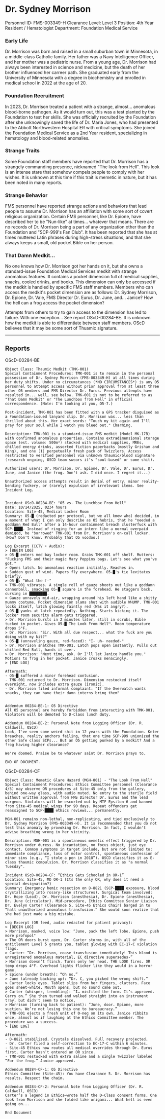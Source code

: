 # Dr. Sydney Morrison

Personnel ID: FMS-003349-H
Clearance Level: Level 3
Position: 4th Year Resident / Hematologist
Department: Foundation Medical Service

### Early Life
Dr. Morrison was born and raised in a small suburban town in Minnesota, in a middle-class Catholic family. Her father was a Navy Intelligence Officer, and her mother was a pediatric nurse. From a young age, Dr. Morrison had always been interested in science and medicine, but the death of her brother influenced her carreer path. She graduated early from the University of Minnesota with a degree in biochemistry and enrolled in medical school in 2022 at the age of 20.

### Foundation Recruitment
In 2023, Dr. Morrison treated a patient with a strange, almost... anomalous blood-borne pathogen. As it would turn out, this was a test planted by the Foundation to test her skills.  She was officially recruited by the Foundation after she unknowingly saved the life of Dr. Maria Jones, who had presented to the Abbott Northwestern Hospital ER with critical symptoms. She joined the Foundation Medical Service as a 2nd Year resident, specializing in hematology and blood-related anomalies. 

### Strange Traits
Some Foundation staff members have reported that Dr. Morrison has a strangely commanding presence, nicknamed "The look from Hell". This look is an intense stare that somehow compels people to comply with her wishes. It is unknown at this time if this trait is memetic in nature, but it has been noted in many reports. 

### Strange Behavior
FMS personnel have reported strange actions and behaviors that lead people to assume Dr. Morrison has an affiliation with some sort of covert religious organization. Certain FMS personnel, like Dr. Epione, have described her to be "Nun-like" at times... whatever that means. There are no records of Dr. Morrison being a part of any organization other than the Foundation and "SCP-999's Fan Club". It has been reported that she has at times muttered Latin phrases during high-stress situations, and that she always keeps a small, old pocket Bible on her person. 

### That Damn Medkit...
No one knows how Dr. Morrison got her hands on it, but she owns a standard-issue Foundation Medical Services medkit with strange anomalous features. It contains a pocket dimension full of medical supplies, snacks, cooled drinks, and books. This dimension can only be accessed if the medkit is handled by specific FMS staff members. Members who can access the medkit's pocket dimension are as follows: Dr. Sydney Morrison, Dr. Epione, Dr. Vale, FMS Director Dr. Eurus, Dr. June, and... Janice? How the hell can a frog access the pocket dimension?

Attempts from others to try to gain access to the dimension has led to failure. With one exception... See report OScD-00284-BE. It is unknown how the medkit is able to differentiate between staff members. OScD believes that it may be some sort of Thuamic signature. 

---

## Reports

OScD-00284-BE
```
Object Class: Thaumic Medkit (TMK-001)
Special Containment Procedures: TMK-001 is to remain in the personal possession of Dr. Sydney Morrison (FMS-003349-H) at all times during her duty shifts. Under no circumstances (*NO CIRCUMSTANCES*) is any O5 personnel to attempt access without prior approval from at least three other O5 members and FMS Director Dr. Eurus. Previous attempts have resulted in... well, see below. TMK-001 is not to be referred to as "That Damn Medkit" or "The Lunchbox from Hell" in official correspondence. (Note: I'm looking at you, O5-7.)

Post-incident, TMK-001 has been fitted with a GPS tracker disguised as a Foundation-issued lanyard clip. Dr. Morrison was... less than thrilled about this. Her exact words: "Touch my kit again and I'll pray for your soul while I watch you bleed out." Charming.

Description: TMK-001 is a standard-issue FMS medkit (Model MK-17B) with confirmed anomalous properties. Contains extradimensional storage space (est. volume: 500m³) stocked with medical supplies, MREs, chilled energy drinks, assorted fiction paperbacks (mostly Grisham and King), and one (1) perpetually fresh pack of Twizzlers. Access restricted to verified personnel via unknown thaumic/blood signature (research ongoing, OSCD team swears it's "soul-based" or some shit).

Authorized users: Dr. Morrison, Dr. Epione, Dr. Vale, Dr. Eurus, Dr. June, and Janice (the frog. Don't ask. I did once. I regret it...)

Unauthorized access attempts result in denial of entry, minor reality-bending fuckery, or (rarely) expulsion of irrelevant items. See Incident Log.


Incident OScD-00284-BE: "O5 vs. The Lunchbox From Hell"
Date: 10/14/2025, 0234 hours
Location: Site-45, Medical Locker Room
Summary: O5-█ (redacted per protocol, but we all know who) decided, in a moment of what I can only describe as O5 hubris, that he "needed a goddamn Red Bull" after a 14-hour containment breach clusterfuck with SCP-████. Instead of ringing for an intern like a normal overpaid demigod, he "borrowed" TMK-001 from Dr. Morrison's on-call locker. (How? Don't know. Probably that O5 voodoo.)

Log Excerpt (CCTV + Audio):
> [BEGIN LOG]
> O5-█ enters med bay locker room. Grabs TMK-001 off shelf. Mutters: "Fucking FMS and their magic Mary Poppins bags. Let's see what you've got."
> Opens latch. No anomalous reaction initially. Reaches in.
> Sudden gust of wind. Papers fly everywhere. O5-█'s tie levitates briefly.
> O5-█: "What the f-"
> TMK-001 vibrates. A single roll of gauze shoots out like a goddamn cannonball, smacking O5-█ square in the forehead. He staggers back, cursing in ████████.
> Gauze unravels mid-air, wrapping around his left hand like a shitty mummy costume. Pocket dimension slams shut with audible WHUMP. TMK-001 locks itself, latch glowing faintly red (Was it angry?).
> O5-█ yanks at latch repeatedly. Nothing. Starts kicking it. The locker room security alarm gets triggered.
> Dr. Morrison bursts in 2 minutes later, still in scrubs, Bible tucked in pocket. Gives O5-█ The Look From Hell™. Room temperature drops 5°F.
> Dr. Morrison: "Sir. With all due respect... what the fuck are you doing with my kit?"
> O5-█ (unraveling gauze, red-faced): "I- uh- needed-"
> Dr. Morrison snatches TMK-001. Latch pops open instantly. Pulls out chilled Red Bull, hands it over.
> Dr. Morrison: "Next time, ask. Or I'll let Janice handle you." Motions to frog in her pocket. Janice croaks menacingly.
> [END LOG]

Aftermath:
- O5-█ suffered a minor forehead contusion. 
- TMK-001 returned to Dr. Morrison. Dimension restocked itself overnight, now includes extra gauze (ironic).
- Dr. Morrison filed informal complaint: "If the Overwatch wants snacks, they can have their damn interns bring them"


Addendum 00284-BE-1: O5 Directive
All O5 personnel are hereby forbidden from interacting with TMK-001. Violators will be demoted to D-Class lunch duty.

Addendum 00284-BE-2: Personal Note from Logging Officer (Dr. R. Caldwell, OSCD)
Look, I've seen some weird shit in 12 years with the Foundation. Keter breaches, reality anchors failing, that one time SCP-999 unionized the other Safe class SCPs... But an O5 getting punked by a medkit? And a frog having higher clearance?

We're doomed. Praise be to whatever saint Dr. Morrison prays to.

END OF DOCUMENT.
```

OScD-00284-CF
```
Object Class: Memetic Glare Hazard (MGH-001) - "The Look From Hell"
Special Containment Procedures: Ethics Committee personnel (Clearance 4/5) may observe OR procedures at Site-45 only from the gallery, behind one-way glass, with audio muted. No entry to the sterile field without written approval from FMS Director Dr. Eurus and the lead surgeon. Violators will be escorted out by MTF Epsilon-6 and banned from Site-45 medical wings for 90 days. Repeat offenders get reassigned to SCP-████ ethics reviews... permanently.

MGH-001 remains non-lethal, non-replicating, and tied exclusively to Dr. Sydney Morrison (FMS-003349-H). It is recommended that you do not test this anomaly by provoking Dr. Morrison. In fact, I wouldn't advise breathing wrong in her vicinity.

Description: MGH-001 is a spontaneous memetic effect triggered by Dr. Morrison under duress. No incantation, no focus object, just eye contact. Common symptoms in target include, but are not limited to: immediate compliance, loss of motor control, spontaneous confession of minor sins (e.g., “I stole a pen in 2018”). OSCD classifies it as E-class thaumic compulsion. Dr. Morrison classifies it as "a normal Tuesday".

Incident OScD-00284-CF: “Ethics Gets Schooled in OR-1”
Location: Site-45, MD OR-1 (Its the only OR, why does it need a special designation?)
Summary: Emergency hemic resection on D-8821 (SCP-████ exposure, blood crystallizing into rosary-like structures). Surgical team involved: Dr. Hope (Lead), Dr. Morrison (anesthesia), Dr. Epione (anesthesia), Dr. June (circulator). Mid-procedure, Ethics Committee Senior Liaison Dr. Evelyn Carter (Clearance 5, Site-45 Ethics Chair) barged in to “halt unauthorized anomalous transfusion.” She would soon realize that she had just made a big mistake.

Log Excerpt (OR feed, audio redacted for patient privacy):
> [BEGIN LOG]
> Morrison, masked, voice low: “June, pack the left lobe. Epione, push more profopol"
> The OR doors burst open, Dr. Carter storms in, with all of the entitlement Level 5 grants you, tablet glowing with EC-17-C violation flags.
> Carter: “Dr. Morrison, cease transfusion immediately! This blood is unregistered anomalous material, EC directive supersedes-”
> Morrison doesn’t flinch. Turns only her head. THE LOOK fires. OR temp drops 4°F. Overhead lights flicker like they would in a horror game.
> Epione (under breath): “Oh no.”
> June (already backing up): “Dr. C, you picked the wrong shift.”
> Carter locks eyes. Tablet slips from her fingers, clatters. Face goes sheet-white. Mouth opens, but no sound came out.
> Carter (whisper, trembling): “I… misfiled the form. It’s approved. Carry on.” She then turned and walked straight into an instrument tray, but didn't seem to notice.
> Morrison (turning back to patient): “June, door. Epione, more suction. We’re not losing this one to bureaucracy.”
> TMK-001 ejects a fresh unit of O-neg on its own. Janice ribbits once, almost as if laughing at the Ethics Committee member. The procedure was a success.
> [END LOG]

Aftermath:
- D-8821 stabilized. Crystals dissolved. Full recovery projected.
- Dr. Carter filed a self-correction to EC-17-C within 6 minutes.
- Site-45 Ethics now routes all medical overrides through Dr. Eurus first. Carter hasn’t entered an OR since.
- TMK-001 restocked with extra saline and a single Twizzler labeled “For the frog.” Janice approved.

Addendum 00284-CF-1: O5 Directive
Ethics Committee (Site-45): You have Clearance 5. Dr. Morrison has results. Respect the chain.

Addendum 00284-CF-2: Personal Note from Logging Officer (Dr. R. Caldwell, OSCD)
Carter’s a legend in Ethics—wrote half the D-Class consent forms. One look from Morrison and she folded like origami... What hell is even going on...

End Document
```
